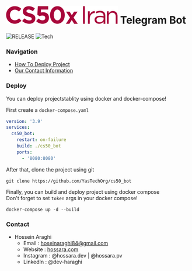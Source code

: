 # ![CS50x Iran](./assets/logo_v1.svg) Telegram Bot
![RELEASE](https://img.shields.io/badge/RELEASE-v3.1.0-green)
![Tech](https://img.shields.io/badge/TECH-Kotlin,%20Spring%20Boot-orange)

### Navigation
- [How To Deploy Project](#deploy)
- [Our Contact Information](#contact)

### Deploy
You can deploy projectstablity using docker and docker-compose!<br>

First create a `docker-compose.yaml`
```yaml
version: '3.9'
services:
  cs50_bot:
    restart: on-failure
    build: ./cs50_bot
    ports:
      - '8080:8080'
```
After that, clone the project using git
```shell
git clone https://github.com/YasTechOrg/cs50_bot
```
Finally, you can build and deploy project using docker compose<br>
Don't forget to set `token` args in your docker compose!
```shell
docker-compose up -d --build
```
### Contact
- Hossein Araghi
    - Email : hoseinaraghi84@gmail.com
    - Website : [hossara.com](https://hossara.com)
    - Instagram : @hossara.dev | @hossara.pv
    - LinkedIn : @dev-haraghi